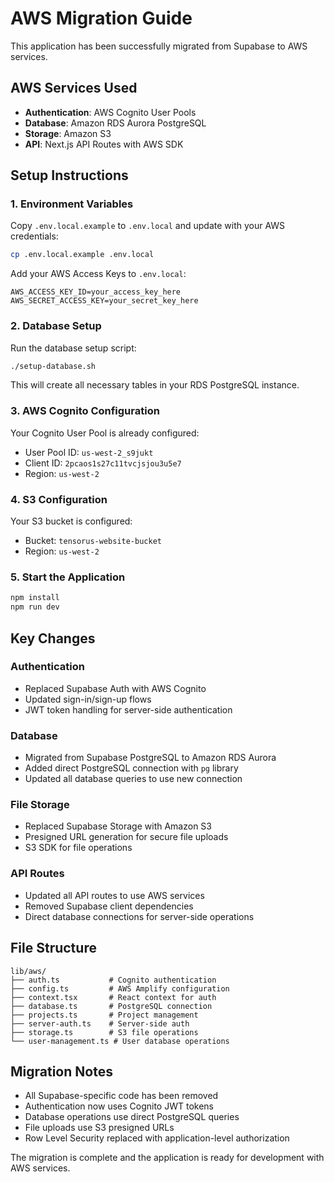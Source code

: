 # AWS Migration Guide

This application has been successfully migrated from Supabase to AWS services.

## AWS Services Used

- **Authentication**: AWS Cognito User Pools
- **Database**: Amazon RDS Aurora PostgreSQL
- **Storage**: Amazon S3
- **API**: Next.js API Routes with AWS SDK

## Setup Instructions

### 1. Environment Variables

Copy `.env.local.example` to `.env.local` and update with your AWS credentials:

```bash
cp .env.local.example .env.local
```

Add your AWS Access Keys to `.env.local`:
```
AWS_ACCESS_KEY_ID=your_access_key_here
AWS_SECRET_ACCESS_KEY=your_secret_key_here
```

### 2. Database Setup

Run the database setup script:

```bash
./setup-database.sh
```

This will create all necessary tables in your RDS PostgreSQL instance.

### 3. AWS Cognito Configuration

Your Cognito User Pool is already configured:
- User Pool ID: `us-west-2_s9jukt`
- Client ID: `2pcaos1s27c11tvcjsjou3u5e7`
- Region: `us-west-2`

### 4. S3 Configuration

Your S3 bucket is configured:
- Bucket: `tensorus-website-bucket`
- Region: `us-west-2`

### 5. Start the Application

```bash
npm install
npm run dev
```

## Key Changes

### Authentication
- Replaced Supabase Auth with AWS Cognito
- Updated sign-in/sign-up flows
- JWT token handling for server-side authentication

### Database
- Migrated from Supabase PostgreSQL to Amazon RDS Aurora
- Added direct PostgreSQL connection with `pg` library
- Updated all database queries to use new connection

### File Storage
- Replaced Supabase Storage with Amazon S3
- Presigned URL generation for secure file uploads
- S3 SDK for file operations

### API Routes
- Updated all API routes to use AWS services
- Removed Supabase client dependencies
- Direct database connections for server-side operations

## File Structure

```
lib/aws/
├── auth.ts           # Cognito authentication
├── config.ts         # AWS Amplify configuration
├── context.tsx       # React context for auth
├── database.ts       # PostgreSQL connection
├── projects.ts       # Project management
├── server-auth.ts    # Server-side auth
├── storage.ts        # S3 file operations
└── user-management.ts # User database operations
```

## Migration Notes

- All Supabase-specific code has been removed
- Authentication now uses Cognito JWT tokens
- Database operations use direct PostgreSQL queries
- File uploads use S3 presigned URLs
- Row Level Security replaced with application-level authorization

The migration is complete and the application is ready for development with AWS services.